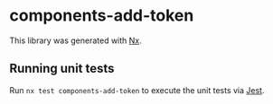 # components-add-token

This library was generated with [Nx](https://nx.dev).

## Running unit tests

Run `nx test components-add-token` to execute the unit tests via [Jest](https://jestjs.io).

